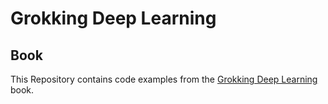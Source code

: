 # Grokking Deep Learning

## Book
This Repository contains code examples from the [Grokking Deep Learning](https://www.manning.com/books/grokking-deep-learning) book.

